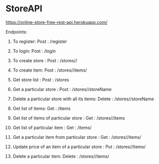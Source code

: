 # StoreAPI
https://online-store-free-rest-api.herokuapp.com/


Endpoints:

1. To register: 
Post : /register

2. To login:
Post : /login

3. To create store :
Post : /stores/<ownerName>/<storeName>

4. To create item:
Post : /stores/<storeName>/items/<itemName>

5. Get store list :
Post : /stores

6. Get a particular store : 
Post : /stores/<ownerName>/storeName

7. Delete a particular store with all its items:
Delete : /stores/<ownerName>/storeName

8. Get list of items:
Get : /items

9. Get list of items of particular store :
Get : /stores/<storeName>/items

10. Get list of particular item :
Get : /items/<itemName>

11. Get a particular item from particular store :
Get : /stores/<storeName>/items/<itemName>

12. Update price of an item of a particular store :
Put : /stores/<storeName>/items/<itemName>

13. Delete a particular item:
Delete : /stores/<storeName>/items/<itemName>
